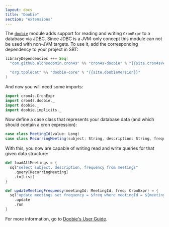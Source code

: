 ```yaml
---
layout: docs
title: "Doobie"
section: "extensions"
---
```


The [`doobie`](https://tpolecat.github.io/doobie/) module adds support for reading and writing `CronExpr` to a database via JDBC. Since JDBC is a JVM-only concept this module can not be used with non-JVM targets. To use it, add the corresponding dependency to your project in SBT:

```scala
libraryDependencies ++= Seq(
  "com.github.alonsodomin.cron4s" %% "cron4s-doobie" % "{{site.cron4sVersion}}",

  "org.tpolecat" %% "doobie-core" % "{{site.doobieVersion}}"
)
```

And now you will need some imports:

```scala mdoc:silent
import cron4s.CronExpr
import cron4s.doobie._
import doobie._
import doobie.implicits._
```

Now define a case class that represents your database data (and which should contain a cron expression):

```scala mdoc
case class MeetingId(value: Long)
case class RecurringMeeting(subject: String, description: String, frequency: CronExpr)
```

With this, you now are capable of writing read and write queries for that given data structure:

```scala mdoc
def loadAllMeetings = {
  sql"select subject, description, frequency from meetings"
    .query[RecurringMeeting]
    .to[List]
}

def updateMeetingFrequency(meetingId: MeetingId, freq: CronExpr) = {
  sql"update meetings set frequency = $freq where meetingId = ${meetingId.value}"
    .update
    .run
}
```

For more information, go to [Doobie's User Guide](https://tpolecat.github.io/doobie/docs/01-Introduction.html).